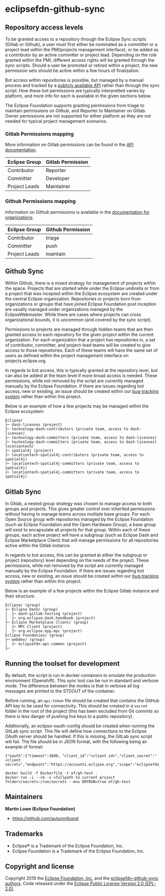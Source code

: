 # eclipsefdn-github-sync

## Repository access levels

To be granted access to a repository through the Eclipse Sync scripts (Gitlab or Github), a user must first either be nominated as a committer or a project lead within the PMI(projects management interface), or be added as a contributor by an active committer or project lead. Depending on the role granted within the PMI, different access rights will be granted through the sync scripts. Should a user be promoted or retired within a project, the new permission sets should be active within a few hours of finalization.

Bot access within repositories is possible, but managed by a manual process and tracked by a [publicly available API](https://api.eclipse.org/bots) rather than through the sync script. How these bot permissions are typically interpretted varies by platform, and more info for each is available in the given sections below.

The Eclipse Foundation supports granting permissions from triage to maintain permissions on Github, and Reporter to Maintainer on Gitlab. Owner permissions are not supported for either platform as they are not needed for typical project management scenarios.

### Gitlab Permissions mapping

More information on Gitlab permissions can be found in the [API documentation](https://docs.gitlab.com/ee/user/permissions.html).

| Eclipse Group | Gitlab Permission |
|---|---|
| Contributor | Reporter |
| Committer | Developer |
| Project Leads | Maintainer |

### Github Permissions mapping

Information on Github permissions is available in the [documentation for organizations](https://docs.github.com/en/github/setting-up-and-managing-organizations-and-teams/repository-permission-levels-for-an-organization).

| Eclipse Group | Github Permission |
|---|---|
| Contributor | triage |
| Committer | push |
| Project Leads | maintain |

## Github Sync

Within Github, there is a mixed strategy for management of projects within the space. Projects that are started while under the Eclipse umbrella or from a project that was incepted within the Eclipse ecosystem are created under the central Eclipse organization. Repositories or projects born from organizations or groups that have joined Eclipse Foundation post inception are usually managed under organizations managed by the EclipseWebmaster. While there are cases where projects can cross organizational bounds, it is uncommon (and covered by the sync script). 

Permissions to projects are managed through hidden teams that are then granted access to each repository for the given project within the current organization. For each organization that a project has repositories in, a set of contributor, committer, and project-lead teams will be created to give access to those repositories. Each of these teams will have the same set of users as defined within the project management interface on projects.eclipse.org.

In regards to bot access, this is typically granted at the repository level, but can also be added at the team level if more broad access is needed. These permissions, while not removed by the script are currently managed manually by the Eclipse Foundation. If there are issues regarding bot access, new or existing, an issue should be created within our [bug-tracking system](https://bugs.eclipse.org) rather than within this project.

Below is an example of how a few projects may be managed within the Eclipse ecosystem:

```  
Eclipse/
├─ dash-licenses (project)
├─ technology-dash-contributors (private team, access to dash-licenses)
├─ technology-dash-committers (private team, access to dash-licenses)
├─ technology-dash-committers (private team, access to dash-licenses)
locationtech/
├─ spatial4j (project)
├─ locationtech-spatial4j-contributors (private team, access to spatial4j)
├─ locationtech-spatial4j-committers (private team, access to spatial4j)
├─ locationtech-spatial4j-committers (private team, access to spatial4j)
```

## Gitlab Sync

In Gitlab, a nested group strategy was chosen to manage access to both groups and projects. This gives greater control over inherited permissions without having to manage teams across multiple base groups. For each Open Source group with repositories managed by the Eclipse Foundation (such as Eclipse Foundation and the Open Hardware Group), a base group will exist to encapsulate all projects for that group. Within each of these groups, each active project will have a subgroup (such as Eclipse Dash and Eclipse Marketplace Client) that will manage permissions for all repositories active within the Gitlab instance. 

In regards to bot access, this can be granted at either the subgroup or project (repository) level depending on the needs of the project. These permissions, while not removed by the script are currently managed manually by the Eclipse Foundation. If there are issues regarding bot access, new or existing, an issue should be created within our [bug-tracking system](https://bugs.eclipse.org) rather than within this project.

Below is an example of a few projects within the Eclipse Gitlab instance and their structure:

```  
Eclipse/ (group)
├─ Eclipse Dash/ (group)
│  ├─ dash-gitlab-testing (project)
│  ├─ org.eclipse.dash.handbook (project)
├─ Eclipse Marketplace Client/ (group)
│  ├─ MPC Client (project)
│  ├─ org.eclipse.epp.mpc (project)
Eclipse Foundation/ (group)
├─ webdev/ (group)
│  ├─ eclipsefdn-api-common (project)
├─ 
```  

## Running the toolset for development

By default, the script is run in docker containers to emulate the production environment (Openshift). This sync tool can be run in standard and verbose mode. The difference between the modes is that in verbose all log messages are printed to the STDOUT of the container.

Before running, an `api-token` file should be created that contains the GitHub API key to be used for connectivity. This should be created in a `secret` folder in the root of the project (this has been excluded from Git commits so there is less danger of pushing live keys to a public repository).

Additionally, an eclipse-oauth-config should be created when running the GitLab sync script. This file will define how connections to the Eclipse OAuth server should be handled. If this is missing, the GitLab sync script will fail. The file should be in JSON format, with the following being an example of format:

```
{"oauth":{"timeout":3600, "client_id":"<client id>","client_secret":"<client secret>","endpoint":"https://accounts.eclipse.org","scope":"eclipsefdn_view_all_profiles","redirect":"http://localhost"}}
```


```
docker build -f Dockerfile -t ef/gh-test .
docker run -i --rm -v <fullpath to current project folder>/secrets:/run/secrets --env DRYRUN=true ef/gh-test
```

## Maintainers

**Martin Lowe (Eclipse Foundation)**

- <https://github.com/autumnfound>

## Trademarks

* Eclipse® is a Trademark of the Eclipse Foundation, Inc.
* Eclipse Foundation is a Trademark of the Eclipse Foundation, Inc.

## Copyright and license

Copyright 2019 the [Eclipse Foundation, Inc.](https://www.eclipse.org) and the [eclipsefdn-github-sync authors](https://github.com/eclipsefdn/eclipsefdn-github-sync/graphs/contributors). Code released under the [Eclipse Public License Version 2.0 (EPL-2.0)](https://github.com/eclipsefdn/eclipsefdn-github-sync/blob/master/LICENSE).
